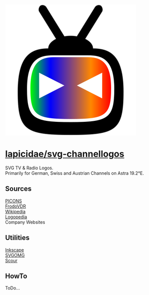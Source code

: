 [![svg-channellogos](svg-channellogos-logo.svg)](https://github.com/lapicidae/svg-channellogos)

# [lapicidae/svg-channellogos](https://github.com/lapicidae/svg-channellogos)
SVG TV &amp; Radio Logos.<br/>
Primarily for German, Swiss and Austrian Channels on Astra 19.2°E.<br/>

## Sources
[PICONS](https://github.com/picons/picons)<br/>
[FrodoVDR](https://github.com/FrodoVDR/channellogos)<br/>
[Wikipedia](https://wikipedia.org)<br/>
[Logopedia](https://logos.fandom.com/wiki/Logopedia)<br/>
Company Websites<br/>

## Utilities
[Inkscape](https://inkscape.org)<br/>
[SVGOMG](https://jakearchibald.github.io/svgomg)<br/>
[Scour](https://github.com/scour-project/scour)<br/>

## HowTo
ToDo...

